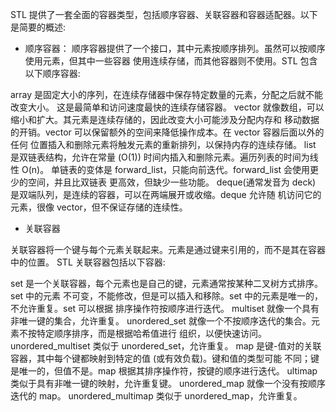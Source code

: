 STL 提供了一套全面的容器类型，包括顺序容器、关联容器和容器适配器。以下是简要的概述:

- 顺序容器：
顺序容器提供了一个接口，其中元素按顺序排列。虽然可以按顺序使用元素，但其中一些容器 使用连续存储，而其他容器则不使用。STL 包含以下顺序容器:

array 是固定大小的序列，在连续存储器中保存特定数量的元素，分配之后就不能改变大小。 这是最简单和访问速度最快的连续存储容器。 
vector 就像数组，可以缩小和扩大。其元素是连续存储的，因此改变大小可能涉及分配内存和 移动数据的开销。vector 可以保留额外的空间来降低操作成本。在 vector 容器后面以外的任何 位置插入和删除元素将触发元素的重新排列，以保持内存的连续存储。
list 是双链表结构，允许在常量 (O(1)) 时间内插入和删除元素。遍历列表的时间为线性 O(n)。 单链表的变体是 forward_list，只能向前迭代。forward_list 会使用更少的空间，并且比双链表 更高效，但缺少一些功能。 
deque(通常发音为 deck) 是双端队列，是连续的容器，可以在两端展开或收缩。deque 允许随 机访问它的元素，很像 vector，但不保证存储的连续性。

- 关联容器

关联容器将一个键与每个元素关联起来。元素是通过键来引用的，而不是其在容器中的位置。 STL 关联容器包括以下容器:

set 是一个关联容器，每个元素也是自己的键，元素通常按某种二叉树方式排序。set 中的元素 不可变，不能修改，但是可以插入和移除。set 中的元素是唯一的，不允许重复。set 可以根据 排序操作符按顺序进行迭代。 
multiset 就像一个具有非唯一键的集合，允许重复。 
unordered_set 就像一个不按顺序迭代的集合。元素不按特定顺序排序，而是根据哈希值进行 组织，以便快速访问。
unordered_multiset 类似于 unordered_set，允许重复。
map 是键-值对的关联容器，其中每个键都映射到特定的值 (或有效负载)。键和值的类型可能 不同；键是唯一的，但值不是。map 根据其排序操作符，按键的顺序进行迭代。
ultimap 类似于具有非唯一键的映射，允许重复键。 
unordered_map 就像一个没有按顺序迭代的 map。
unordered_multimap 类似于 unordered_map，允许重复。


